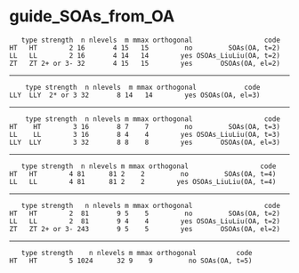 # guide_SOAs_from_OA

       type strength  n nlevels  m mmax orthogonal                  code
    HT   HT        2 16       4 15   15         no         SOAs(OA, t=2)
    LL   LL        2 16       4 14   14        yes OSOAs_LiuLiu(OA, t=2)
    ZT   ZT 2+ or 3- 32       4 15   15        yes       OSOAs(OA, el=2)

---

        type strength  n nlevels  m mmax orthogonal            code
    LLY  LLY  2* or 3 32       8 14   14        yes OSOAs(OA, el=3)

---

        type strength  n nlevels m mmax orthogonal                  code
    HT    HT        3 16       8 7    7         no         SOAs(OA, t=3)
    LL    LL        3 16       8 4    4        yes OSOAs_LiuLiu(OA, t=3)
    LLY  LLY        3 32       8 8    8        yes       OSOAs(OA, el=3)

---

       type strength  n nlevels m mmax orthogonal                  code
    HT   HT        4 81      81 2    2         no         SOAs(OA, t=4)
    LL   LL        4 81      81 2    2        yes OSOAs_LiuLiu(OA, t=4)

---

       type strength   n nlevels m mmax orthogonal                  code
    HT   HT        2  81       9 5    5         no         SOAs(OA, t=2)
    LL   LL        2  81       9 4    4        yes OSOAs_LiuLiu(OA, t=2)
    ZT   ZT 2+ or 3- 243       9 5    5        yes       OSOAs(OA, el=2)

---

       type strength    n nlevels m mmax orthogonal          code
    HT   HT        5 1024      32 9    9         no SOAs(OA, t=5)

